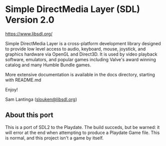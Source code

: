 
# Simple DirectMedia Layer (SDL) Version 2.0

https://www.libsdl.org/

Simple DirectMedia Layer is a cross-platform development library designed
to provide low level access to audio, keyboard, mouse, joystick, and graphics
hardware via OpenGL and Direct3D. It is used by video playback software,
emulators, and popular games including Valve's award winning catalog
and many Humble Bundle games.

More extensive documentation is available in the docs directory, starting
with README.md

Enjoy!

Sam Lantinga (slouken@libsdl.org)

## About this port
This is a port of SDL2 to the Playdate. The build succeds, but be warned: it will error at the end when attempting to produce a Playdate Game file. This is normal, and this project isn't a game by itself.
